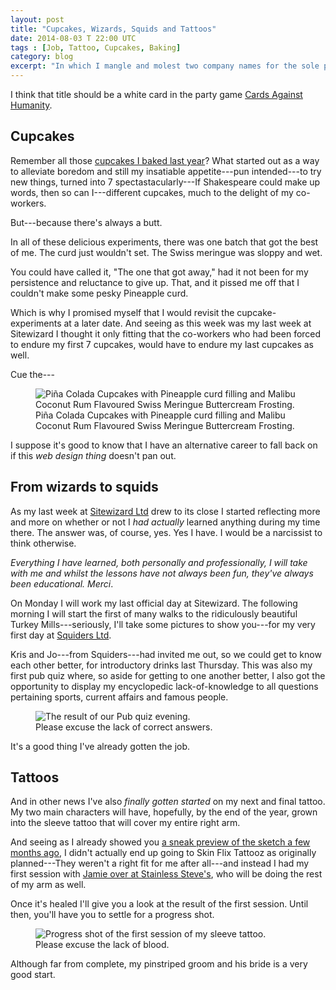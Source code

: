 ```yaml
---
layout: post
title: "Cupcakes, Wizards, Squids and Tattoos"
date: 2014-08-03 T 22:00 UTC
tags : [Job, Tattoo, Cupcakes, Baking]
category: blog
excerpt: "In which I mangle and molest two company names for the sole purpose of getting a not-particularly-funny title out of it."
---
```

I think that title should be a white card in the party game [Cards Against Humanity][cah].

## Cupcakes

Remember all those [cupcakes I baked last year][cupcakes]? What started out as a way to alleviate boredom and still my insatiable appetite---pun intended---to try new things, turned into 7 spectastacularly---If Shakespeare could make up words, then so can I---different cupcakes, much to the delight of my co-workers.

But---because there's always a butt.

In all of these delicious experiments, there was one batch that got the best of me. The curd just wouldn't set. The Swiss meringue was sloppy and wet.

You could have called it, "The one that got away," had it not been for my persistence and reluctance to give up. That, and it pissed me off that I couldn't make some pesky Pineapple curd.

Which is why I promised myself that I would revisit the cupcake-experiments at a later date. And seeing as this week was my last week at Sitewizard I thought it only fitting that the co-workers who had been forced to endure my first 7 cupcakes, would have to endure my last cupcakes as well.

Cue the---

<div>
<figure>
	<img class="js-lazy-load" data-original="/assets/posts/2014/august/cupcakes-wizards-squids-and-tattoos/pina-colada-cupcakes-with-pineapple-curd.jpg" alt="Piña Colada Cupcakes with Pineapple curd filling and Malibu Coconut Rum Flavoured Swiss Meringue Buttercream Frosting.">
	<figcaption>Piña Colada Cupcakes with Pineapple curd filling and Malibu Coconut Rum Flavoured Swiss Meringue Buttercream Frosting.</figcaption>
</figure>
</div>

I suppose it's good to know that I have an alternative career to fall back on if this *web design thing* doesn't pan out.

## From wizards to squids

As my last week at [Sitewizard Ltd][sitewizard] drew to its close I started reflecting more and more on whether or not I *had actually* learned anything during my time there. The answer was, of course, yes. Yes I have. I would be a narcissist to think otherwise.

*Everything I have learned, both personally and professionally, I will take with me and whilst the lessons have not always been fun, they've always been educational. Merci*.

On Monday I will work my last official day at Sitewizard. The following morning I will start the first of many walks to the ridiculously beautiful Turkey Mills---seriously, I'll take some pictures to show you---for my very first day at [Squiders Ltd][squiders].

Kris and Jo---from Squiders---had invited me out, so we could get to know each other better, for introductory drinks last Thursday. This was also my first pub quiz where, so aside for getting to one another better, I also got the opportunity to display my encyclopedic lack-of-knowledge to all questions pertaining sports, current affairs and famous people.

<div>
<figure>
	<img class="js-lazy-load" data-original="/assets/posts/2014/august/cupcakes-wizards-squids-and-tattoos/the-result-of-my-first-pub-quiz.jpg" alt="The result of our Pub quiz evening.">
	<figcaption>Please excuse the lack of correct answers.</figcaption>
</figure>
</div>

It's a good thing I've already gotten the job.

## Tattoos

And in other news I've also *finally gotten started* on my next and final tattoo. My two main characters will have, hopefully, by the end of the year, grown into the sleeve tattoo that will cover my entire right arm.

And seeing as I already showed you [a sneak preview of the sketch a few months ago][tattoo], I didn't actually end up going to Skin Flix Tattooz as originally planned---They weren't a right fit for me after all---and instead I had my first session with [Jamie over at Stainless Steve's][steve], who will be doing the rest of my arm as well.

Once it's healed I'll give you a look at the result of the first session. Until then, you'll have you to settle for a progress shot.

<div>
<figure>
	<img class="js-lazy-load" data-original="/assets/posts/2014/august/cupcakes-wizards-squids-and-tattoos/the-first-session-of-my-sleeve-tattoo.jpg" alt="Progress shot of the first session of my sleeve tattoo.">
	<figcaption>Please excuse the lack of blood.</figcaption>
</figure>
</div>

Although far from complete, my pinstriped groom and his bride is a very good start.

[cah]: http://cardsagainsthumanity.com/
[cupcakes]: /topics/#Cupcakes
[sitewizard]: http://sitewizard.co.uk/
[squiders]: http://www.squiders.com/
[wizard]: https://www.youtube.com/watch?v=GPfMPkbvBwY
[tattoo]: /blog/getting-inked-again
[steve]: http://www.stainlesssteves.co.uk/